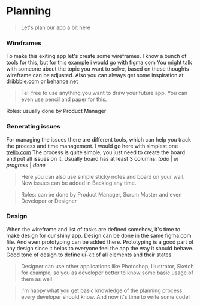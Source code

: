 # Planning

> Let's plan our app a bit here

### Wireframes

To make this exiting app let's create some wireframes. I know a bunch of tools for this, but for this example i would go with [figma.com](https://figma.com) You might talk with someone about the topic you want to solve, based on these thoughts wireframe can be adjusted. Also you can always get some inspiration at [dribbble.com](https://dribbble.com/) or [behance.net](https://behance.net)

> Fell free to use anything you want to draw your future app. You can even use pencil and paper for this.

Roles: usually done by Product Manager

### Generating issues

For managing the issues there are different tools, which can help you track the process and time management. I would go here with simplest one [trello.com](https://trello.com) The process is quite simple, you just need to create the board and put all issues on it. Usually board has at least 3 columns: _todo_ \| _in progress_ \| _done_

> Here you can also use simple sticky notes and board on your wall. New issues can be added in Backlog any time.

> Roles: can be done by Product Manager, Scrum Master and even Developer or Designer

### Design

When the wireframe and list of tasks are defined somehow, it's time to make design for our shiny app. Design can be done in the same figma.com file. And even prototyping can be added there. Prototyping is a good part of any design since it helps to everyone feel the app the way it should behave. Good tone of design to define ui-kit of all elements and their states

> Designer can use other applications like Photoshop, Illustrator, Sketch for example, so you as developer better to know some basic usage of them as well

> I'm happy what you get basic knowledge of the planning process every developer should know. And now it's time to write some code!
